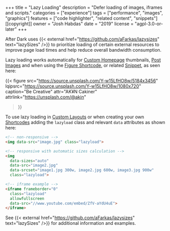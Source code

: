 +++
title = "Lazy Loading"
description = "Defer loading of images, iframes and scripts."
categories = ["experience"]
tags = ["performance", "images", "graphics"]
features = ["code highlighter", "related content", "snippets"]
[[copyright]]
  owner = "Josh Habdas"
  date = "2019"
  license = "agpl-3.0-or-later"
+++

After Dark uses {{< external href="https://github.com/aFarkas/lazysizes" text="lazySizes" />}} to prioritize loading of certain external resources to improve page load times and help reduce overall bandwidth consumption.

Lazy loading works automatically for [Custom Homepage](../custom-homepage) thumbnails, [Post Images](../post-images) and when using the [Figure Shortcode](/shortcode/figure), or related [Snippet](../snippets), as seen here:

{{< figure
  src="https://source.unsplash.com/Y-w15LfHO8w/5184x3456"
  lqipsrc="https://source.unsplash.com/Y-w15LfHO8w/1080x720"
  caption="Be Creative"
  attr="AK¥N Cakiner"
  attrlink="https://unsplash.com/@akin"
>}}

To use lazy loading in [Custom Layouts](../custom-layouts) or when creating your own [Shortcodes](/shortcode) adding the `lazyload` class and relevant `data` attributes as shown here:

```html
<!-- non-responsive -->
<img data-src="image.jpg" class="lazyload">
```

```html
<!-- responsive with automatic sizes calculation -->
<img
  data-sizes="auto"
  data-src="image2.jpg"
  data-srcset="image1.jpg 300w, image2.jpg 600w, image3.jpg 900w"
  class="lazyload">
```

```html
<!-- iframe example -->
<iframe frameborder="0"
  class="lazyload"
  allowfullscreen
  data-src="//www.youtube.com/embed/ZfV-aYdU4uE">
</iframe>
```

See {{< external href="https://github.com/aFarkas/lazysizes" text="lazySizes" />}} for additional information and examples.
